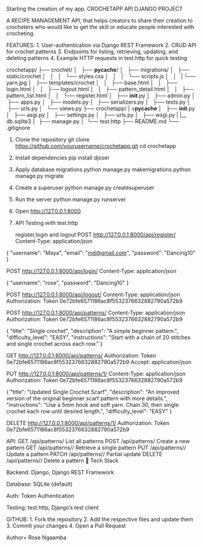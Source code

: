 Starting the creation of my app.   CROCHETAPP API DJANGO PROJECT

A RECIPE MANAGEMENT API, that helps creators to share their creation to crocheters who would like to get the skill or educate people interested with crocheting.
   
FEATURES:   1. User-authentication via Django REST Framework
            2. CRUD API for crochet patterns
            3. Endpoints for listing, retrieving, updating, and deleting patterns
            4. Example HTTP requests in test.http for quick testing

crochetapp/
├── crochet/
│   ├── __pycache__/
│   ├── migrations/
│   ├── static/crochet
│   │   │   └── styles.css
│   │   │   └── scripts.js
│   │   |   └── yarn.jpg
│   ├── templates/crochet
│   │   ├── base.html
│   │   ├── login.html
│   │   ├── logout.html
│   │   ├── pattern_detail.html
│   │   ├── pattern_list.html
│   │   └── register.html
│   ├── __init__.py
│   ├── admin.py
│   ├── apps.py
│   ├── models.py
│   ├── serializers.py
│   ├── tests.py
│   ├── urls.py
│   └── views.py
├── crochetapp/
|   >__pycache__ 
│   ├── __init__.py
│   ├── asgi.py
│   ├── settings.py
│   ├── urls.py
│   ├── wsgi.py
|  |__ db.sqlite3 
│  ├── manage.py
│  └── test.http
├── README.md
└── .gitignore

1. Clone the repository
git clone https://github.com/yourusername/crochetapp.git
cd crochetapp

2. Install dependencies
pip install djoser

3. Apply database migrations
python manage.py makemigrations
python manage.py migrate

4. Create a superuser
python manage.py createsuperuser

5. Run the server
python manage.py runserver

6. Open http://127.0.0.1:8000
 
7. API Testing with test.http
    
    register,login and logout
POST http://127.0.0.1:8000/api/register/
Content-Type: application/json

{
  "username": "Maya",
  "email": "md@gmail.com",
  "password": "Dancing10"
}

POST http://127.0.0.1:8000/api/login/
Content-Type: application/json

{
  "username": "rose",
  "password": "Dancing10"
}

POST http://127.0.0.1:8000/api/logout/
Content-Type: application/json
Authorization: Token 0e72bfe6571186ac8f5532376632882790a572b9
   

POST http://127.0.0.1:8000/api/patterns/
Content-Type: application/json
Authorization: Token 0e72bfe6571186ac8f5532376632882790a572b9

{
  "title": "Single crochet",
  "description": "A simple beginner pattern.",
  "difficulty_level": "EASY",
  "instructions": "Start with a chain of 20 stitches and single crochet across each row."
}

GET http://127.0.0.1:8000/api/patterns/
Authorization: Token 0e72bfe6571186ac8f5532376632882790a572b9
Accept: application/json

PUT http://127.0.0.1:8000/api/patterns/1/
Content-Type: application/json
Authorization: Token 0e72bfe6571186ac8f5532376632882790a572b9

{
  "title": "Updated Single Crochet Scarf",
  "description": "An improved version of the original beginner scarf pattern with more details.",
  "instructions": "Use a 5mm hook and soft yarn. Chain 30, then single crochet each row until desired length.",
  "difficulty_level": "EASY"
}

DELETE http://127.0.0.1:8000/api/patterns/1/
Authorization: Token 0e72bfe6571186ac8f5532376632882790a572b9

API:
GET	/api/patterns/	List all patterns
POST	/api/patterns/	Create a new pattern
GET	/api/patterns/<id>/	Retrieve a single pattern
PUT	/api/patterns/<id>/	Update a pattern
PATCH	/api/patterns/<id>/	Partial update
DELETE	/api/patterns/<id>/	Delete a pattern
🧵 Tech Stack

Backend: Django, Django REST Framework

Database: SQLite (default)

Auth: Token Authentication

Testing: test.http, Django’s test client


GITHUB: 1. Fork the repository
        2. Add the respective files and update them
        3. Commit your changes
        4. Open a Pull Request

 Author= Rose Ngaamba
